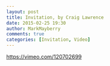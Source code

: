 ```yaml
---
layout: post
title: Invitation, by Craig Lawrence
date: 2015-02-25 19:30
author: MarkMayberry
comments: true
categories: [Invitation, Video]
---
```

https://vimeo.com/120702699
